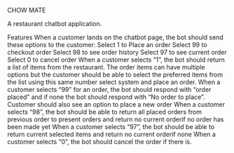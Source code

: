 CHOW MATE 

A restaurant chatbot application.

Features
When a customer lands on the chatbot page, the bot should send these options to the customer: Select 1 to Place an order Select 99 to checkout order Select 98 to see order history Select 97 to see current order Select 0 to cancel order
When a customer selects “1”, the bot should return a list of items from the restaurant. The order items can have multiple options but the customer should be able to select the preferred items from the list using this same number select system and place an order.
When a customer selects “99” for an order, the bot should respond with “order placed” and if none the bot should respond with “No order to place”. Customer should also see an option to place a new order
When a customer selects “98”, the bot should be able to return all placed orders from previous order to present orders and return no current orderif no order has been made yet
When a customer selects “97”, the bot should be able to return current selected items and return no current orderif none
When a customer selects “0”, the bot should cancel the order if there is.
